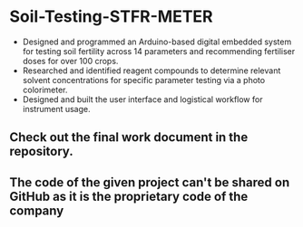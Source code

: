# Soil-Testing-STFR-METER
*  Designed and programmed an Arduino-based digital embedded system for testing soil fertility across 14 parameters and recommending fertiliser doses for over 100 crops.
* Researched and identified reagent compounds to determine relevant solvent concentrations for specific parameter testing via a photo colorimeter.
* Designed and built the user interface and logistical workflow for instrument usage.
## Check out the final work document in the repository.
## The code of the given project can't be shared on GitHub as it is the proprietary code of the company
